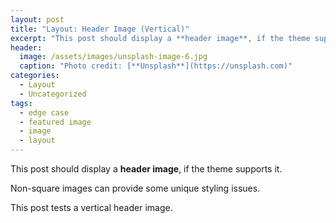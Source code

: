 ```yaml
---
layout: post
title: "Layout: Header Image (Vertical)"
excerpt: "This post should display a **header image**, if the theme supports it."
header:
  image: /assets/images/unsplash-image-6.jpg
  caption: "Photo credit: [**Unsplash**](https://unsplash.com)"
categories:
  - Layout
  - Uncategorized
tags:
  - edge case
  - featured image
  - image
  - layout
---
```


This post should display a **header image**, if the theme supports it.

Non-square images can provide some unique styling issues.

This post tests a vertical header image.